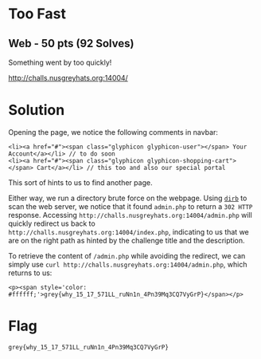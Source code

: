 # Too Fast

## Web - 50 pts (92 Solves)

Something went by too quickly!

http://challs.nusgreyhats.org:14004/

# Solution

Opening the page, we notice the following comments in navbar:

```
<li><a href="#"><span class="glyphicon glyphicon-user"></span> Your Account</a></li> // to do soon
<li><a href="#"><span class="glyphicon glyphicon-shopping-cart"></span> Cart</a></li> // this too and also our special portal
```

This sort of hints to us to find another page.

Either way, we run a directory brute force on the webpage. Using [`dirb`](https://www.kali.org/tools/dirb/) to scan the web server, we notice that it found `admin.php` to return a `302 HTTP` response. Accessing `http://challs.nusgreyhats.org:14004/admin.php` will quickly redirect us back to `http://challs.nusgreyhats.org:14004/index.php`, indicating to us that we are on the right path as hinted by the challenge title and the description.

To retrieve the content of `/admin.php` while avoiding the redirect, we can simply use `curl http://challs.nusgreyhats.org:14004/admin.php`, which returns to us:

```
<p><span style='color: #ffffff;'>grey{why_15_17_571LL_ruNn1n_4Pn39Mq3CQ7VyGrP}</span></p>
```

# Flag

`grey{why_15_17_571LL_ruNn1n_4Pn39Mq3CQ7VyGrP}`